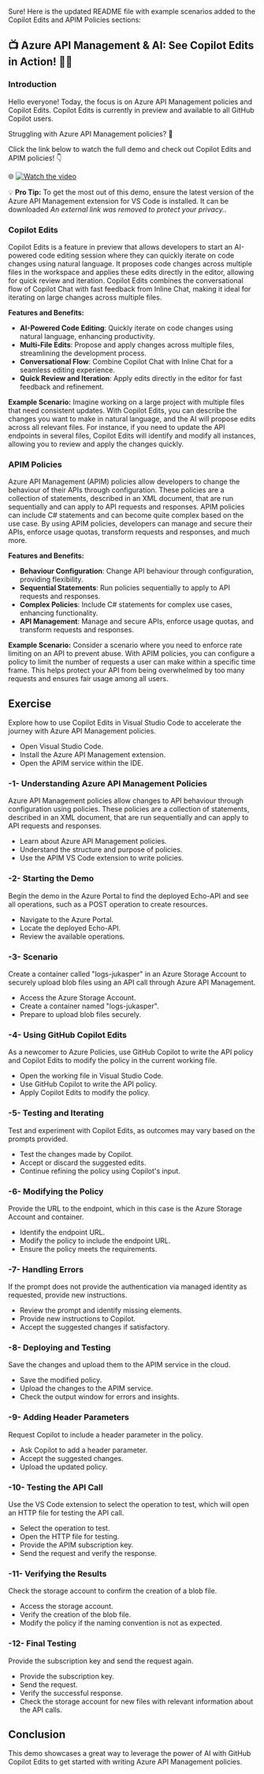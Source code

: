Sure! Here is the updated README file with example scenarios added to the Copilot Edits and APIM Policies sections:


## 📺 Azure API Management & AI: See Copilot Edits in Action! 👩‍💻

### Introduction

Hello everyone! Today, the focus is on Azure API Management policies and Copilot Edits. Copilot Edits is currently in preview and available to all GitHub Copilot users.

Struggling with Azure API Management policies? 🤯

Click the link below to watch the full demo and check out Copilot Edits and APIM policies! 👇

🌐 [![Watch the video](https://img.youtube.com/vi/lpTso8pAPwc/0.jpg)](https://www.youtube.com/watch?v=lpTso8pAPwc)


💡 **Pro Tip:** To get the most out of this demo, ensure the latest version of the Azure API Management extension for VS Code is installed. It can be downloaded *An external link was removed to protect your privacy.*.

### Copilot Edits

Copilot Edits is a feature in preview that allows developers to start an AI-powered code editing session where they can quickly iterate on code changes using natural language. It proposes code changes across multiple files in the workspace and applies these edits directly in the editor, allowing for quick review and iteration. Copilot Edits combines the conversational flow of Copilot Chat with fast feedback from Inline Chat, making it ideal for iterating on large changes across multiple files.

**Features and Benefits:**
- **AI-Powered Code Editing**: Quickly iterate on code changes using natural language, enhancing productivity.
- **Multi-File Edits**: Propose and apply changes across multiple files, streamlining the development process.
- **Conversational Flow**: Combine Copilot Chat with Inline Chat for a seamless editing experience.
- **Quick Review and Iteration**: Apply edits directly in the editor for fast feedback and refinement.

**Example Scenario:**
Imagine working on a large project with multiple files that need consistent updates. With Copilot Edits, you can describe the changes you want to make in natural language, and the AI will propose edits across all relevant files. For instance, if you need to update the API endpoints in several files, Copilot Edits will identify and modify all instances, allowing you to review and apply the changes quickly.

### APIM Policies

Azure API Management (APIM) policies allow developers to change the behaviour of their APIs through configuration. These policies are a collection of statements, described in an XML document, that are run sequentially and can apply to API requests and responses. APIM policies can include C# statements and can become quite complex based on the use case. By using APIM policies, developers can manage and secure their APIs, enforce usage quotas, transform requests and responses, and much more.

**Features and Benefits:**
- **Behaviour Configuration**: Change API behaviour through configuration, providing flexibility.
- **Sequential Statements**: Run policies sequentially to apply to API requests and responses.
- **Complex Policies**: Include C# statements for complex use cases, enhancing functionality.
- **API Management**: Manage and secure APIs, enforce usage quotas, and transform requests and responses.

**Example Scenario:**
Consider a scenario where you need to enforce rate limiting on an API to prevent abuse. With APIM policies, you can configure a policy to limit the number of requests a user can make within a specific time frame. This helps protect your API from being overwhelmed by too many requests and ensures fair usage among all users.

## Exercise

Explore how to use Copilot Edits in Visual Studio Code to accelerate the journey with Azure API Management policies.

- Open Visual Studio Code.
- Install the Azure API Management extension.
- Open the APIM service within the IDE.

### -1- Understanding Azure API Management Policies

Azure API Management policies allow changes to API behaviour through configuration using policies. These policies are a collection of statements, described in an XML document, that are run sequentially and can apply to API requests and responses.

- Learn about Azure API Management policies.
- Understand the structure and purpose of policies.
- Use the APIM VS Code extension to write policies.

### -2- Starting the Demo

Begin the demo in the Azure Portal to find the deployed Echo-API and see all operations, such as a POST operation to create resources.

- Navigate to the Azure Portal.
- Locate the deployed Echo-API.
- Review the available operations.

### -3- Scenario

Create a container called "logs-jukasper" in an Azure Storage Account to securely upload blob files using an API call through Azure API Management.

- Access the Azure Storage Account.
- Create a container named "logs-jukasper".
- Prepare to upload blob files securely.

### -4- Using GitHub Copilot Edits

As a newcomer to Azure Policies, use GitHub Copilot to write the API policy and Copilot Edits to modify the policy in the current working file.

- Open the working file in Visual Studio Code.
- Use GitHub Copilot to write the API policy.
- Apply Copilot Edits to modify the policy.

### -5- Testing and Iterating

Test and experiment with Copilot Edits, as outcomes may vary based on the prompts provided.

- Test the changes made by Copilot.
- Accept or discard the suggested edits.
- Continue refining the policy using Copilot's input.

### -6- Modifying the Policy

Provide the URL to the endpoint, which in this case is the Azure Storage Account and container.

- Identify the endpoint URL.
- Modify the policy to include the endpoint URL.
- Ensure the policy meets the requirements.

### -7- Handling Errors

If the prompt does not provide the authentication via managed identity as requested, provide new instructions.

- Review the prompt and identify missing elements.
- Provide new instructions to Copilot.
- Accept the suggested changes if satisfactory.

### -8- Deploying and Testing

Save the changes and upload them to the APIM service in the cloud.

- Save the modified policy.
- Upload the changes to the APIM service.
- Check the output window for errors and insights.

### -9- Adding Header Parameters

Request Copilot to include a header parameter in the policy.

- Ask Copilot to add a header parameter.
- Accept the suggested changes.
- Upload the updated policy.

### -10- Testing the API Call

Use the VS Code extension to select the operation to test, which will open an HTTP file for testing the API call.

- Select the operation to test.
- Open the HTTP file for testing.
- Provide the APIM subscription key.
- Send the request and verify the response.

### -11- Verifying the Results

Check the storage account to confirm the creation of a blob file.

- Access the storage account.
- Verify the creation of the blob file.
- Modify the policy if the naming convention is not as expected.

### -12- Final Testing

Provide the subscription key and send the request again.

- Provide the subscription key.
- Send the request.
- Verify the successful response.
- Check the storage account for new files with relevant information about the API calls.

## Conclusion

This demo showcases a great way to leverage the power of AI with GitHub Copilot Edits to get started with writing Azure API Management policies.

